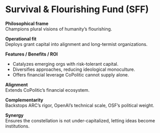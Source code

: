 # Survival & Flourishing Fund (SFF)

**Philosophical frame**  
Champions plural visions of humanity’s flourishing.

**Operational fit**  
Deploys grant capital into alignment and long-termist organizations.

**Features / Benefits / ROI**  
- Catalyzes emerging orgs with risk-tolerant capital.  
- Diversifies approaches, reducing ideological monoculture.  
- Offers financial leverage CoPolitic cannot supply alone.  

**Alignment**  
Extends CoPolitic’s financial ecosystem.  

**Complementarity**  
Backstops ARC’s rigor, OpenAI’s technical scale, OSF’s political weight.  

**Synergy**  
Ensures the constellation is not under-capitalized, letting ideas become institutions.

